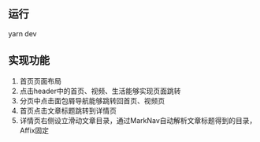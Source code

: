 ## 运行
yarn dev

## 实现功能
1. 首页页面布局
2. 点击header中的首页、视频、生活能够实现页面跳转
3. 分页中点击面包屑导航能够跳转回首页、视频页
4. 首页点击文章标题跳转到详情页
5. 详情页右侧设立滑动文章目录，通过MarkNav自动解析文章标题得到的目录，Affix固定